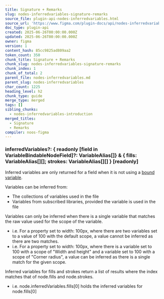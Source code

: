 ```yaml
---
title: Signature + Remarks
slug: nodes-inferredvariables-signature-remarks
source_file: plugin-api-nodes-inferredvariables.html
source_url: 'https://www.figma.com/plugin-docs/api/nodes-inferredvariables/'
doc_type: plugin-api
created: 2025-06-26T00:00:00.000Z
updated: 2025-06-26T00:00:00.000Z
owner: figma
version: 1
content_hash: 85cc9825ad809aa2
token_count: 350
chunk_title: Signature + Remarks
chunk_slug: nodes-inferredvariables-signature-remarks
chunk_index: 1
chunk_of_total: 2
parent_file: nodes-inferredvariables.md
parent_slug: nodes-inferredvariables
char_count: 1225
heading_level: h2
chunk_type: guide
merge_type: merged
tags: []
sibling_chunks:
  - nodes-inferredvariables-introduction
merged_titles:
  - Signature
  - Remarks
compiler: noos-figma
---
```


### inferredVariables?: { readonly [field in VariableBindableNodeField]?: VariableAlias[]} & { fills: VariableAlias[][]; strokes: VariableAlias[][] } [readonly]

Inferred variables are only returned for a field when it is not using a [bound variable](/plugin-docs/api/node-properties/#boundvariables).

Variables can be inferred from:

- The collections of variables used in the file
- Variables from subscribed libraries, provided the variable is used in the file

Variables can only be inferred when there is a single variable that matches the raw value used for the scope of the variable.

- i.e. For a property set to width: 100px, where there are two variables set to a value of 100 with the default scope, a value cannot be inferred as there are two matches.
- i.e. For a property set to width: 100px, where there is a variable set to 100 with a scope of "Width and height" and a variable set to 100 with a scope of "Corner radius", a value can be inferred as there is a single match for the given scope.

Inferred variables for fills and strokes return a list of results where the index matches that of node.fills and node.strokes.

- i.e. node.inferredVariables.fills[0] holds the inferred variables for node.fills[0]
